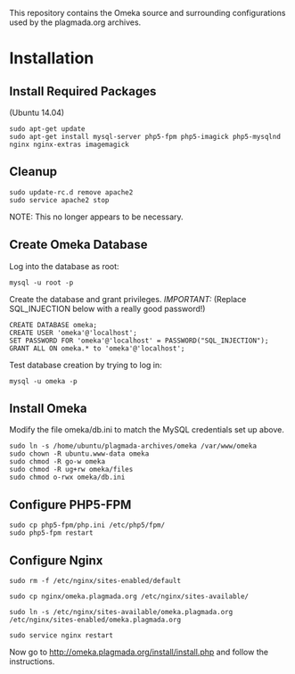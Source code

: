 This repository contains the Omeka source and surrounding configurations used by the plagmada.org archives.

# Installation

## Install Required Packages

(Ubuntu 14.04)

```
sudo apt-get update
sudo apt-get install mysql-server php5-fpm php5-imagick php5-mysqlnd nginx nginx-extras imagemagick
```

## Cleanup

```
sudo update-rc.d remove apache2
sudo service apache2 stop
```

NOTE: This no longer appears to be necessary.

## Create Omeka Database

Log into the database as root:

```
mysql -u root -p
```

Create the database and grant privileges. *IMPORTANT:* (Replace SQL_INJECTION below with a really good password!)

```
CREATE DATABASE omeka;
CREATE USER 'omeka'@'localhost';
SET PASSWORD FOR 'omeka'@'localhost' = PASSWORD("SQL_INJECTION");
GRANT ALL ON omeka.* to 'omeka'@'localhost';
```

Test database creation by trying to log in:

```
mysql -u omeka -p
```

## Install Omeka

Modify the file omeka/db.ini to match the MySQL credentials set up above.

```
sudo ln -s /home/ubuntu/plagmada-archives/omeka /var/www/omeka
sudo chown -R ubuntu.www-data omeka
sudo chmod -R go-w omeka
sudo chmod -R ug+rw omeka/files
sudo chmod o-rwx omeka/db.ini
```


## Configure PHP5-FPM

```
sudo cp php5-fpm/php.ini /etc/php5/fpm/
sudo php5-fpm restart
```

## Configure Nginx

```
sudo rm -f /etc/nginx/sites-enabled/default

sudo cp nginx/omeka.plagmada.org /etc/nginx/sites-available/

sudo ln -s /etc/nginx/sites-available/omeka.plagmada.org /etc/nginx/sites-enabled/omeka.plagmada.org

sudo service nginx restart
```

Now go to http://omeka.plagmada.org/install/install.php and follow the instructions.